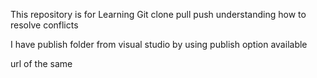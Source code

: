 This repository is for Learning Git
clone
pull
push
understanding how to resolve conflicts

I have publish folder from visual studio by using publish option available

url of the same 
